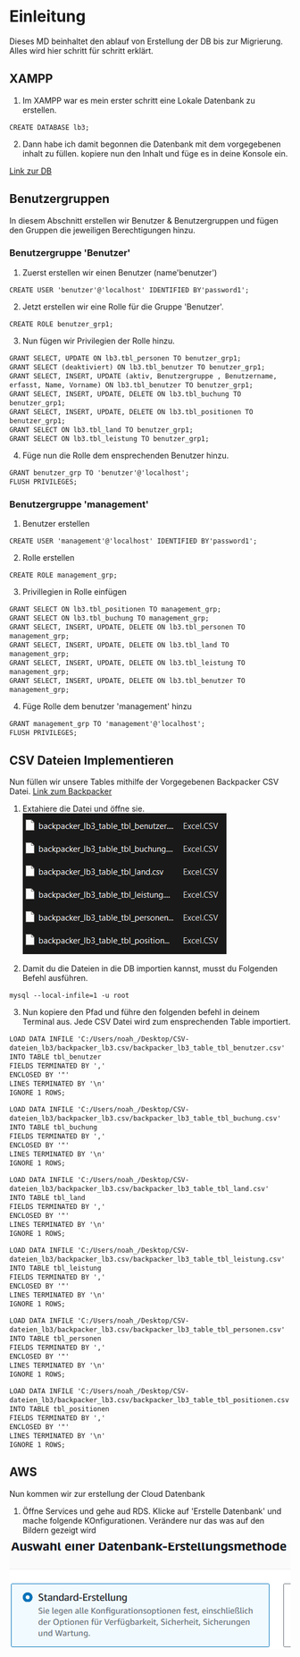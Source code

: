 # Einleitung

Dieses MD beinhaltet den ablauf von Erstellung der DB bis zur Migrierung. Alles wird hier schritt für schritt erklärt.


## XAMPP

1. Im XAMPP war es mein erster schritt eine Lokale Datenbank zu erstellen. 

```
CREATE DATABASE lb3;
```
2. Dann habe ich damit begonnen die Datenbank mit dem vorgegebenen inhalt zu füllen.
    kopiere nun den Inhalt und füge es in deine Konsole ein.

[Link zur DB](https://gitlab.com/ch-tbz-it/Stud/m141/m141/-/blob/main/LB3-Praxisarbeit/backpacker_ddl_lb3.sql)

## Benutzergruppen

In diesem Abschnitt erstellen wir Benutzer & Benutzergruppen und fügen den Gruppen die jeweiligen Berechtigungen hinzu.

### Benutzergruppe 'Benutzer'

1. Zuerst erstellen wir einen Benutzer (name'benutzer')

```
CREATE USER 'benutzer'@'localhost' IDENTIFIED BY'password1';
```
2. Jetzt erstellen wir eine Rolle für die Gruppe 'Benutzer'.

```
CREATE ROLE benutzer_grp1;
```
3. Nun fügen wir Privilegien der Rolle hinzu.

```
GRANT SELECT, UPDATE ON lb3.tbl_personen TO benutzer_grp1;
GRANT SELECT (deaktiviert) ON lb3.tbl_benutzer TO benutzer_grp1;
GRANT SELECT, INSERT, UPDATE (aktiv, Benutzergruppe , Benutzername, erfasst, Name, Vorname) ON lb3.tbl_benutzer TO benutzer_grp1;
GRANT SELECT, INSERT, UPDATE, DELETE ON lb3.tbl_buchung TO benutzer_grp1;
GRANT SELECT, INSERT, UPDATE, DELETE ON lb3.tbl_positionen TO benutzer_grp1;
GRANT SELECT ON lb3.tbl_land TO benutzer_grp1;
GRANT SELECT ON lb3.tbl_leistung TO benutzer_grp1;
```
4. Füge nun die Rolle dem ensprechenden Benutzer hinzu.

```
GRANT benutzer_grp TO 'benutzer'@'localhost';
FLUSH PRIVILEGES;
```
### Benutzergruppe 'management'

1. Benutzer erstellen

```
CREATE USER 'management'@'localhost' IDENTIFIED BY'password1';
```

2. Rolle erstellen

```
CREATE ROLE management_grp;
```

3. Privillegien in Rolle einfügen

```
GRANT SELECT ON lb3.tbl_positionen TO management_grp;
GRANT SELECT ON lb3.tbl_buchung TO management_grp;
GRANT SELECT, INSERT, UPDATE, DELETE ON lb3.tbl_personen TO management_grp;
GRANT SELECT, INSERT, UPDATE, DELETE ON lb3.tbl_land TO management_grp;
GRANT SELECT, INSERT, UPDATE, DELETE ON lb3.tbl_leistung TO management_grp;
GRANT SELECT, INSERT, UPDATE, DELETE ON lb3.tbl_benutzer TO management_grp;
```

4. Füge Rolle dem benutzer 'management' hinzu 

```
GRANT management_grp TO 'management'@'localhost';
FLUSH PRIVILEGES;
```
## CSV Dateien Implementieren

Nun füllen wir unsere Tables mithilfe der Vorgegebenen Backpacker CSV Datei. 
[Link zum Backpacker](https://gitlab.com/ch-tbz-it/Stud/m141/m141/-/blob/main/LB3-Praxisarbeit/backpacker_lb3.csv.zip)

1. Extahiere die Datei und öffne sie.
![Bild CSV dateien](image.png)

2. Damit du die Dateien in die DB importien kannst, musst du Folgenden Befehl ausführen.

```
mysql --local-infile=1 -u root
```
3. Nun kopiere den Pfad und führe den folgenden befehl in deinem Terminal aus. Jede CSV Datei wird zum ensprechenden Table importiert.

```
LOAD DATA INFILE 'C:/Users/noah_/Desktop/CSV-dateien_lb3/backpacker_lb3.csv/backpacker_lb3_table_tbl_benutzer.csv'
INTO TABLE tbl_benutzer
FIELDS TERMINATED BY ','
ENCLOSED BY '"'
LINES TERMINATED BY '\n'
IGNORE 1 ROWS;
```
```
LOAD DATA INFILE 'C:/Users/noah_/Desktop/CSV-dateien_lb3/backpacker_lb3.csv/backpacker_lb3_table_tbl_buchung.csv'
INTO TABLE tbl_buchung
FIELDS TERMINATED BY ','
ENCLOSED BY '"'
LINES TERMINATED BY '\n'
IGNORE 1 ROWS;
``` 
```
LOAD DATA INFILE 'C:/Users/noah_/Desktop/CSV-dateien_lb3/backpacker_lb3.csv/backpacker_lb3_table_tbl_land.csv'
INTO TABLE tbl_land
FIELDS TERMINATED BY ','
ENCLOSED BY '"'
LINES TERMINATED BY '\n'
IGNORE 1 ROWS;
```
```
LOAD DATA INFILE 'C:/Users/noah_/Desktop/CSV-dateien_lb3/backpacker_lb3.csv/backpacker_lb3_table_tbl_leistung.csv'
INTO TABLE tbl_leistung
FIELDS TERMINATED BY ','
ENCLOSED BY '"'
LINES TERMINATED BY '\n'
IGNORE 1 ROWS;
```
```
LOAD DATA INFILE 'C:/Users/noah_/Desktop/CSV-dateien_lb3/backpacker_lb3.csv/backpacker_lb3_table_tbl_personen.csv'
INTO TABLE tbl_personen
FIELDS TERMINATED BY ','
ENCLOSED BY '"'
LINES TERMINATED BY '\n'
IGNORE 1 ROWS;
```
```
LOAD DATA INFILE 'C:/Users/noah_/Desktop/CSV-dateien_lb3/backpacker_lb3.csv/backpacker_lb3_table_tbl_positionen.csv'
INTO TABLE tbl_positionen
FIELDS TERMINATED BY ','
ENCLOSED BY '"'
LINES TERMINATED BY '\n'
IGNORE 1 ROWS;
```

## AWS 

Nun kommen wir zur erstellung der Cloud Datenbank

1. Öffne Services und gehe aud RDS. Klicke auf 'Erstelle Datenbank' und mache folgende KOnfigurationen. Verändere nur das was auf den Bildern gezeigt wird

![alt text](image-1.png)

